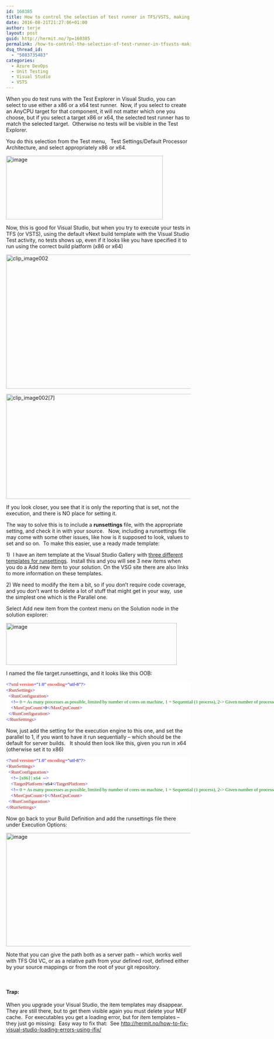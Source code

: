 ```yaml
---
id: 160385
title: How to control the selection of test runner in TFS/VSTS, making it work with x86/x64 selected targets
date: 2016-08-21T21:27:06+01:00
author: terje
layout: post
guid: http://hermit.no/?p=160385
permalink: /how-to-control-the-selection-of-test-runner-in-tfsvsts-making-it-work-with-x86x64-selected-targets/
dsq_thread_id:
  - "5083735483"
categories:
  - Azure DevOps
  - Unit Testing
  - Visual Studio
  - VSTS
---
```

<p>When you do test runs with the Test Explorer in Visual Studio, you can select to use either a x86 or a x64 test runner.&nbsp; Now, if you select to create an AnyCPU target for that component, it will not matter which one you choose, but if you select a target x86 or x64, the selected test runner has to match the selected target.&nbsp; Otherwise no tests will be visible in the Test Explorer.&nbsp; </p> <p>You do this selection from the Test menu,&nbsp;&nbsp; Test Settings/Default Processor Architecture, and select appropriately x86 or x64.</p> <p><a href="http://hermit.no/wp-content/uploads/2016/08/image.png"><img title="image" style="border-left-width: 0px; border-right-width: 0px; background-image: none; border-bottom-width: 0px; padding-top: 0px; padding-left: 0px; display: inline; padding-right: 0px; border-top-width: 0px" border="0" alt="image" src="http://hermit.no/wp-content/uploads/2016/08/image_thumb.png" width="428" height="174"></a></p> <p>Now, this is good for Visual Studio, but when you try to execute your tests in TFS (or VSTS), using the default vNext build template with the Visual Studio Test activity, no tests shows up, even if it looks like you have specified it to run using the correct build platform (x86 or x64)</p> <p><a href="http://hermit.no/wp-content/uploads/2016/08/clip_image002.jpg"><img title="clip_image002" style="border-left-width: 0px; border-right-width: 0px; background-image: none; border-bottom-width: 0px; padding-top: 0px; padding-left: 0px; display: inline; padding-right: 0px; border-top-width: 0px" border="0" alt="clip_image002" src="http://hermit.no/wp-content/uploads/2016/08/clip_image002_thumb.jpg" width="572" height="367"></a></p> <p><a href="http://hermit.no/wp-content/uploads/2016/08/clip_image0027.jpg"><img title="clip_image002[7]" style="border-left-width: 0px; border-right-width: 0px; background-image: none; border-bottom-width: 0px; padding-top: 0px; padding-left: 0px; display: inline; padding-right: 0px; border-top-width: 0px" border="0" alt="clip_image002[7]" src="http://hermit.no/wp-content/uploads/2016/08/clip_image0027_thumb.jpg" width="569" height="287"></a></p> <p>If you look closer, you see that it is only the reporting that is set, not the execution, and there is NO place for setting it.&nbsp; </p> <p>The way to solve this is to include a <strong>runsettings</strong> file, with the appropriate setting, and check it in with your source.&nbsp;&nbsp; Now, including a runsettings file may come with some other issues, like how is it supposed to look, values to set and so on.&nbsp; To make this easier, use a ready made template:</p> <p>1)&nbsp; I have an item template at the Visual Studio Gallery with <a href="https://visualstudiogallery.msdn.microsoft.com/1cc3863b-f15f-4107-bb05-3586fd65540b" target="_blank">three different templates for runsettings</a>.&nbsp; Install this and you will see 3 new items when you do a Add new item to your solution. On the VSG site there are also links to more information on these templates.</p> <p>2) We need to modify the item a bit, so if you don’t require code coverage, and you don’t want to delete a lot of stuff that might get in your way,&nbsp; use the simplest one which is the Parallel one.</p> <p>Select Add new item from the context menu on the Solution node in the solution explorer:</p> <p><a href="http://hermit.no/wp-content/uploads/2016/08/image-1.png"><img title="image" style="border-left-width: 0px; border-right-width: 0px; background-image: none; border-bottom-width: 0px; padding-top: 0px; padding-left: 0px; display: inline; padding-right: 0px; border-top-width: 0px" border="0" alt="image" src="http://hermit.no/wp-content/uploads/2016/08/image_thumb-1.png" width="466" height="115"></a></p> <p>I named the file target.runsettings, and it looks like this OOB:</p><pre style="border-top-style: none; overflow: visible; max-width: none; font-family: ; background: white; border-bottom-style: none; color: ; padding-bottom: 0px; padding-top: 0px; border-right-style: none; padding-left: 0px; border-left-style: none; line-height: normal; padding-right: 0px"><font face="Consolas"><span style="color: "><font color="#0000ff"><font style="font-size: 9.8pt">&lt;?</font></font></span><font style="font-size: 9.8pt"><span style="color: "><font color="#a31515">xml</font></span><span style="color: "><font color="#0000ff">&nbsp;</font></span><span style="color: "><font color="#ff0000">version</font></span><span style="color: "><font color="#0000ff">=</font></span><font color="#000000">"</font><span style="color: "><font color="#0000ff">1.0</font></span><font color="#000000">"</font><span style="color: "><font color="#0000ff">&nbsp;</font></span><span style="color: "><font color="#ff0000">encoding</font></span><span style="color: "><font color="#0000ff">=</font></span><font color="#000000">"</font><span style="color: "><font color="#0000ff">utf-8</font></span><font color="#000000">"</font><span style="color: "><font color="#0000ff">?&gt;</font></span>
<span style="color: "><font color="#0000ff">&lt;</font></span><span style="color: "><font color="#a31515">RunSettings</font></span><span style="color: "><font color="#0000ff">&gt;</font></span>
<span style="color: "><font color="#0000ff">&nbsp; &lt;</font></span><span style="color: "><font color="#a31515">RunConfiguration</font></span><span style="color: "><font color="#0000ff">&gt;</font></span>
<span style="color: "><font color="#0000ff">&nbsp;&nbsp;&nbsp; &lt;!--</font></span><span style="color: "><font color="#008000"> 0 = As many processes as possible, limited by number of cores on machine, 1 = Sequential (1 process), 2-&gt; Given number of processes up to limit by number of cores on machine</font></span><span style="color: "><font color="#0000ff">--&gt;</font></span>
<span style="color: "><font color="#0000ff">&nbsp;&nbsp;&nbsp; &lt;</font></span><span style="color: "><font color="#a31515">MaxCpuCount</font></span><span style="color: "><font color="#0000ff">&gt;</font></span><font color="#000000">0</font><span style="color: "><font color="#0000ff">&lt;/</font></span><span style="color: "><font color="#a31515">MaxCpuCount</font></span><span style="color: "><font color="#0000ff">&gt;</font></span>
<span style="color: "><font color="#0000ff">&nbsp; &lt;/</font></span><span style="color: "><font color="#a31515">RunConfiguration</font></span><span style="color: "><font color="#0000ff">&gt;</font></span>
<span style="color: "><font color="#0000ff">&lt;/</font></span><span style="color: "><font color="#a31515">RunSettings</font></span></font><span style="color: "><font style="font-size: 9.8pt" color="#0000ff">&gt;</font></span></font></pre>
<p>Now, just add the setting for the execution engine to this one, and set the parallel to 1, if you want to have it run sequentially – which should be the default for server builds.&nbsp;&nbsp; It should then look like this, given you run in x64 (otherwise set it to x86)</p><pre style="border-top-style: none; overflow: visible; max-width: none; font-family: ; background: white; border-bottom-style: none; color: ; padding-bottom: 0px; padding-top: 0px; border-right-style: none; padding-left: 0px; border-left-style: none; line-height: normal; padding-right: 0px"><font face="Consolas"><span style="color: "><font color="#0000ff"><font style="font-size: 9.8pt">&lt;?</font></font></span><font style="font-size: 9.8pt"><span style="color: "><font color="#a31515">xml</font></span><span style="color: "><font color="#0000ff">&nbsp;</font></span><span style="color: "><font color="#ff0000">version</font></span><span style="color: "><font color="#0000ff">=</font></span><font color="#000000">"</font><span style="color: "><font color="#0000ff">1.0</font></span><font color="#000000">"</font><span style="color: "><font color="#0000ff">&nbsp;</font></span><span style="color: "><font color="#ff0000">encoding</font></span><span style="color: "><font color="#0000ff">=</font></span><font color="#000000">"</font><span style="color: "><font color="#0000ff">utf-8</font></span><font color="#000000">"</font><span style="color: "><font color="#0000ff">?&gt;</font></span>
<span style="color: "><font color="#0000ff">&lt;</font></span><span style="color: "><font color="#a31515">RunSettings</font></span><span style="color: "><font color="#0000ff">&gt;</font></span>
<span style="color: "><font color="#0000ff">&nbsp; &lt;</font></span><span style="color: "><font color="#a31515">RunConfiguration</font></span><span style="color: "><font color="#0000ff">&gt;</font></span>
<span style="color: "><font color="#0000ff">&nbsp;&nbsp;&nbsp; &lt;!--</font></span><span style="color: "><font color="#008000"> [x86] | x64&nbsp; </font></span><span style="color: "><font color="#0000ff">--&gt;</font></span>
<span style="color: "><font color="#0000ff">&nbsp;&nbsp;&nbsp; &lt;</font></span><span style="color: "><font color="#a31515">TargetPlatform</font></span><span style="color: "><font color="#0000ff">&gt;</font></span><font color="#000000">x64</font><span style="color: "><font color="#0000ff">&lt;/</font></span><span style="color: "><font color="#a31515">TargetPlatform</font></span><span style="color: "><font color="#0000ff">&gt;</font></span>
<span style="color: "><font color="#0000ff">&nbsp;&nbsp;&nbsp; &lt;!--</font></span><span style="color: "><font color="#008000"> 0 = As many processes as possible, limited by number of cores on machine, 1 = Sequential (1 process), 2-&gt; Given number of processes up to limit by number of cores on machine</font></span><span style="color: "><font color="#0000ff">--&gt;</font></span>
<span style="color: "><font color="#0000ff">&nbsp;&nbsp;&nbsp; &lt;</font></span><span style="color: "><font color="#a31515">MaxCpuCount</font></span><span style="color: "><font color="#0000ff">&gt;</font></span><font color="#000000">1</font><span style="color: "><font color="#0000ff">&lt;/</font></span><span style="color: "><font color="#a31515">MaxCpuCount</font></span><span style="color: "><font color="#0000ff">&gt;</font></span>
<span style="color: "><font color="#0000ff">&nbsp; &lt;/</font></span><span style="color: "><font color="#a31515">RunConfiguration</font></span><span style="color: "><font color="#0000ff">&gt;</font></span>
<span style="color: "><font color="#0000ff">&lt;/</font></span><span style="color: "><font color="#a31515">RunSettings</font></span></font><span style="color: "><font style="font-size: 9.8pt" color="#0000ff">&gt;</font></span></font></pre>
<p>Now go back to your Build Definition and add the runsettings file there under Execution Options:</p>
<p><a href="http://hermit.no/wp-content/uploads/2016/08/image-2.png"><img title="image" style="border-top: 0px; border-right: 0px; background-image: none; border-bottom: 0px; padding-top: 0px; padding-left: 0px; border-left: 0px; display: inline; padding-right: 0px" border="0" alt="image" src="http://hermit.no/wp-content/uploads/2016/08/image_thumb-2.png" width="667" height="310"></a></p>
<p>Note that you can give the path both as a server path – which works well with TFS Old VC, or as a relative path from your defined root, defined either by your source mappings or from the root of your git repository.&nbsp; </p>
<p>&nbsp;</p>
<h4>Trap:</h4>
<p>When you upgrade your Visual Studio, the item templates may disappear.&nbsp; They are still there, but to get them visible again you must delete your MEF cache.&nbsp; For executables you get a loading error, but for item templates – they just go missing:&nbsp; Easy way to fix that:&nbsp; See <a title="http://hermit.no/how-to-fix-visual-studio-loading-errors-using-ifix/" href="http://hermit.no/how-to-fix-visual-studio-loading-errors-using-ifix/">http://hermit.no/how-to-fix-visual-studio-loading-errors-using-ifix/</a></p>